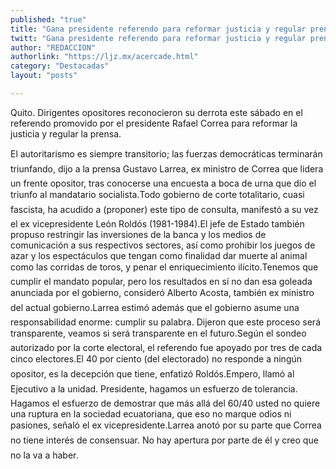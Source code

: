 ```yaml
---
published: "true"
title: "Gana presidente referendo para reformar justicia y regular prensa en Ecuador"
twitt: "Gana presidente referendo para reformar justicia y regular prensa en Ecuador"
author: "REDACCION"
authorlink: "https://ljz.mx/acercade.html"
category: "Destacadas"
layout: "posts"

---
```



  Quito. Dirigentes opositores reconocieron su derrota este sábado en el referendo promovido por el presidente Rafael Correa para reformar la justicia y regular la prensa.



  El autoritarismo es siempre transitorio; las fuerzas democráticas terminarán triunfando, dijo a la prensa Gustavo Larrea, ex ministro de Correa que lidera un frente opositor, tras conocerse una encuesta a boca de urna que dio el triunfo al mandatario socialista.Todo gobierno de corte totalitario, cuasi fascista, ha acudido a (proponer) este tipo de consulta, manifestó a su vez el ex vicepresidente León Roldós (1981-1984).El jefe de Estado también propuso restringir las inversiones de la banca y los medios de comunicación a sus respectivos sectores, así como prohibir los juegos de azar y los espectáculos que tengan como finalidad dar muerte al animal como las corridas de toros, y penar el enriquecimiento ilícito.Tenemos que cumplir el mandato popular, pero los resultados en sí no dan esa goleada anunciada por el gobierno, consideró Alberto Acosta, también ex ministro del actual gobierno.Larrea estimó además que el gobierno asume una responsabilidad enorme: cumplir su palabra. Dijeron que este proceso será transparente, veamos si será transparente en el futuro.Según el sondeo autorizado por la corte electoral, el referendo fue apoyado por tres de cada cinco electores.El 40 por ciento (del electorado) no responde a ningún opositor, es la decepción que tiene, enfatizó Roldós.Empero, llamó al Ejecutivo a la unidad. Presidente, hagamos un esfuerzo de tolerancia. Hagamos el esfuerzo de demostrar que más allá del 60/40 usted no quiere una ruptura en la sociedad ecuatoriana, que eso no marque odios ni pasiones, señaló el ex vicepresidente.Larrea anotó por su parte que Correa no tiene interés de consensuar. No hay apertura por parte de él y creo que no la va a haber.

